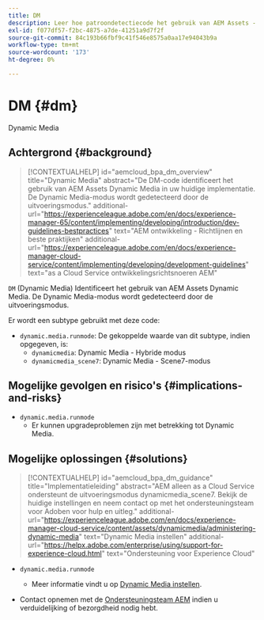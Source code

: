 ```yaml
---
title: DM
description: Leer hoe patroondetectiecode het gebruik van AEM Assets - Dynamic Media identificeert.
exl-id: f077df57-f2bc-4875-a7de-41251a9d7f2f
source-git-commit: 84c193b66fbf9c41f546e8575a0aa17e94043b9a
workflow-type: tm+mt
source-wordcount: '173'
ht-degree: 0%

---
```


# DM {#dm}

Dynamic Media

## Achtergrond {#background}

>[!CONTEXTUALHELP]
>id="aemcloud_bpa_dm_overview"
>title="Dynamic Media"
>abstract="De DM-code identificeert het gebruik van AEM Assets Dynamic Media in uw huidige implementatie. De Dynamic Media-modus wordt gedetecteerd door de uitvoeringsmodus."
>additional-url="https://experienceleague.adobe.com/en/docs/experience-manager-65/content/implementing/developing/introduction/dev-guidelines-bestpractices" text="AEM ontwikkeling - Richtlijnen en beste praktijken"
>additional-url="https://experienceleague.adobe.com/en/docs/experience-manager-cloud-service/content/implementing/developing/development-guidelines" text="as a Cloud Service ontwikkelingsrichtsnoeren AEM"

`DM` (Dynamic Media) Identificeert het gebruik van AEM Assets Dynamic Media. De Dynamic Media-modus wordt gedetecteerd door de uitvoeringsmodus.

Er wordt een subtype gebruikt met deze code:

* `dynamic.media.runmode`: De gekoppelde waarde van dit subtype, indien opgegeven, is:
   * `dynamicmedia`: Dynamic Media - Hybride modus
   * `dynamicmedia_scene7`: Dynamic Media - Scene7-modus

## Mogelijke gevolgen en risico&#39;s {#implications-and-risks}

* `dynamic.media.runmode`
   * Er kunnen upgradeproblemen zijn met betrekking tot Dynamic Media.

## Mogelijke oplossingen {#solutions}

>[!CONTEXTUALHELP]
>id="aemcloud_bpa_dm_guidance"
>title="Implementatieleiding"
>abstract="AEM alleen as a Cloud Service ondersteunt de uitvoeringsmodus dynamicmedia_scene7. Bekijk de huidige instellingen en neem contact op met het ondersteuningsteam voor Adoben voor hulp en uitleg."
>additional-url="https://experienceleague.adobe.com/en/docs/experience-manager-cloud-service/content/assets/dynamicmedia/administering-dynamic-media" text="Dynamic Media instellen"
>additional-url="https://helpx.adobe.com/enterprise/using/support-for-experience-cloud.html" text="Ondersteuning voor Experience Cloud"


* `dynamic.media.runmode`
   * Meer informatie vindt u op [Dynamic Media instellen](https://experienceleague.adobe.com/en/docs/experience-manager-cloud-service/content/assets/dynamicmedia/administering-dynamic-media).

* Contact opnemen met de [Ondersteuningsteam AEM](https://helpx.adobe.com/enterprise/using/support-for-experience-cloud.html) indien u verduidelijking of bezorgdheid nodig hebt.

